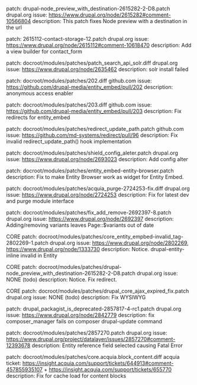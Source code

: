 patch: drupal-node_preview_with_destination-2615282-2-D8.patch
drupal.org issue: https://www.drupal.org/node/2615282#comment-10566804
description: This patch fixes Node preview with a destination in the url

patch: 2615112-contact-storage-12.patch
drupal.org issue: https://www.drupal.org/node/2615112#comment-10618470
description: Add a view builder for contact_form

patch: docroot/modules/patches/patch_search_api_solr.diff
drupal.org issue: https://www.drupal.org/node/2635462
description: solr install failed

patch: docroot/modules/patches/202.diff
github.com issue: https://github.com/drupal-media/entity_embed/pull/202
description: anonymous access enabler

patch: docroot/modules/patches/203.diff
github.com issue: https://github.com/drupal-media/entity_embed/pull/203
description: Fix redirects for entity_embed

patch: docroot/modules/patches/redirect_update_path.patch
github.com issue: https://github.com/md-systems/redirect/pull/96
description: Fix invalid redirect_update_path() hook implementation

patch: docroot/modules/patches/shield_config_aleter.patch
drupal.org issue: https://www.drupal.org/node/2693023
description: Add config alter

patch: docroot/modules/patches/entity_embed-entity-browser.patch
description: Fix to make Entity Browser work as widget for Entity Embed.

patch: docroot/modules/patches/acquia_purge-2724253-fix.diff
drupal.org issue: https://www.drupal.org/node/2724253
description: Fix for latest dev and purge module interface

patch: docroot/modules/patches/fix_add_remove-2692397-8.patch
drupal.org issue: https://www.drupal.org/node/2692397
description: Adding/removing variants leaves Page::$variants out of date

CORE patch: docroot/modules/patches/core_entity_empbed-invalid_tag-2802269-1.patch
drupal.org issue: https://www.drupal.org/node/2802269, https://www.drupal.org/node/1333730
description: Notice. drupal-entity-inline invalid in Entity

CORE patch: docroot/modules/patches/drupal-node_preview_with_destination-2615282-2-D8.patch
drupal.org issue: NONE (todo)
description: Notice. Fix redirect.

CORE patch: docroot/modules/patches/drupal_core_ajax_expired_fix.patch
drupal.org issue: NONE (todo)
description: Fix WYSIWYG

patch: drupal_packagist_is_deprecated-2857817-4-rc1.patch
drupal.org issue: https://www.drupal.org/node/2842779
description: fix composer_manager fails on composer drupal-update command

patch: docroot/modules/patches/2857270.patch
drupal.org issue: https://www.drupal.org/project/datalayer/issues/2857270#comment-12393678
description: Entity reference field selected causing Fatal Error

patch: docroot/modules/patches/core.acquia.block_content.diff
acquia ticket: https://insight.acquia.com/support/tickets/644913#comment-457855935107 + https://insight.acquia.com/support/tickets/655770
description: Fix for cache load for content blocks
